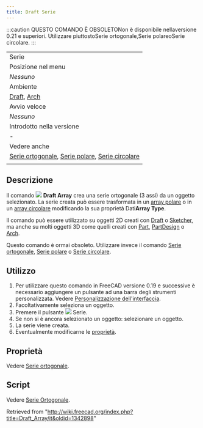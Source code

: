 ```yaml
---
title: Draft Serie
---
```

:::caution
QUESTO COMANDO È OBSOLETONon è disponibile nellaversione 0.21 e superiori. Utilizzare piuttostoSerie ortogonale,Serie polareoSerie circolare.
:::

|  |
| --- |
| Serie |
| Posizione nel menu |
| *Nessuno* |
| Ambiente |
| [Draft](/Draft_Workbench/it "Draft Workbench/it"), [Arch](/Arch_Workbench/it "Arch Workbench/it") |
| Avvio veloce |
| *Nessuno* |
| Introdotto nella versione |
| - |
| Vedere anche |
| [Serie ortogonale](/Draft_OrthoArray/it "Draft OrthoArray/it"), [Serie polare](/Draft_PolarArray/it "Draft PolarArray/it"), [Serie circolare](/Draft_CircularArray/it "Draft CircularArray/it") |
|  |

## Descrizione

Il comando ![](/images/Draft_Array.svg) **Draft Array** crea una serie ortogonale (3 assi) da un oggetto selezionato. La serie creata può essere trasformata in un [array polare](/Draft_PolarArray/it "Draft PolarArray/it") o in un [array circolare](/Draft_CircularArray/it "Draft CircularArray/it") modificando la sua proprietà Dati**Array Type**.

Il comando può essere utilizzato su oggetti 2D creati con [Draft](/Draft_Workbench/it "Draft Workbench/it") o [Sketcher](/Sketcher_Workbench/it "Sketcher Workbench/it"), ma anche su molti oggetti 3D come quelli creati con [Part](/Part_Workbench/it "Part Workbench/it"), [PartDesign](/PartDesign_Workbench/it "PartDesign Workbench/it") o [Arch](/Arch_Workbench/it "Arch Workbench/it").

Questo comando è ormai obsoleto. Utilizzare invece il comando [Serie ortogonale](/Draft_OrthoArray/it "Draft OrthoArray/it"), [Serie polare](/Draft_PolarArray/it "Draft PolarArray/it") o [Serie circolare](/Draft_CircularArray/it "Draft CircularArray/it").

## Utilizzo

1. Per utilizzare questo comando in FreeCAD versione 0.19 e successive è necessario aggiungere un pulsante ad una barra degli strumenti personalizzata. Vedere [Personalizzazione dell'interfaccia](/Interface_Customization/it "Interface Customization/it").
2. Facoltativamente seleziona un oggetto.
3. Premere il pulsante ![](/images/Draft_Array.svg) Serie.
4. Se non si è ancora selezionato un oggetto: selezionare un oggetto.
5. La serie viene creata.
6. Eventualmente modificarne le [proprietà](/Draft_OrthoArray/it#Proprietà "Draft OrthoArray/it").

## Proprietà

Vedere [Serie ortogonale](/Draft_OrthoArray/it#Proprietà "Draft OrthoArray/it").

## Script

Vedere [Serie Ortogonale](/Draft_OrthoArray/it#Script "Draft OrthoArray/it").

Retrieved from "<http://wiki.freecad.org/index.php?title=Draft_Array/it&oldid=1342898>"